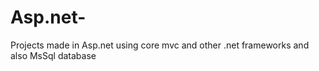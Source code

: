 # Asp.net-
Projects made in Asp.net using core mvc and other .net frameworks and also MsSql database 
